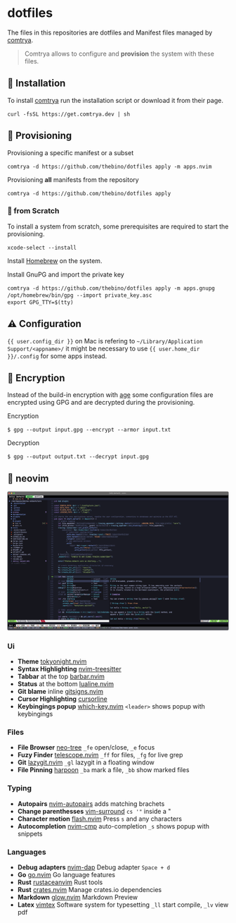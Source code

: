# dotfiles

The files in this repositories are dotfiles and Manifest files managed by [comtrya](https://github.com/comtrya/comtrya).

> Comtrya allows to configure and **provision** the system with these files.


## 🔧 Installation
To install [comtrya](https://www.comtrya.dev/getting-started/installation) run the installation script or download it from their page.
```shell
curl -fsSL https://get.comtrya.dev | sh
```



## 🌱 Provisioning
Provisioning a specific manifest or a subset
```shell
comtrya -d https://github.com/thebino/dotfiles apply -m apps.nvim
```

Provisioning **all** manifests from the repository
```shell
comtrya -d https://github.com/thebino/dotfiles apply
```

### 🍏 from Scratch

To install a system from scratch, some prerequisites are required to start the provisioning.
```shell
xcode-select --install
```
Install [Homebrew](https://brew.sh/) on the system.

Install GnuPG and import the private key
```shell
comtrya -d https://github.com/thebino/dotfiles apply -m apps.gnupg
/opt/homebrew/bin/gpg --import private_key.asc
export GPG_TTY=$(tty)
```


## ⚠️ Configuration
 `{{ user.config_dir }}` on Mac is refering to `~/Library/Application Support/<appname>/` it might be necessary to use `{{ user.home_dir }}/.config` for some apps instead.



## 🔐 Encryption
Instead of the build-in encryption with [age](https://crates.io/crates/age) some configuration files are encrypted using GPG and are decrypted during the provisioning.

Encryption
```shell
$ gpg --output input.gpg --encrypt --armor input.txt
```

Decryption
```shell
$ gpg --output output.txt --decrypt input.gpg
```



## 📝 neovim

![nvim screen](docs/editor_nvim.png)

### Ui
 - **Theme** [tokyonight.nvim](https://github.com/folke/tokyonight.nvim)
 - **Syntax Highlighting** [nvim-treesitter](https://github.com/nvim-treesitter/nvim-treesitter)
 - **Tabbar** at the top [barbar.nvim](https://github.com/nanozuki/tabby.nvim/) 
 - **Status** at the bottom [lualine.nvim](https://github.com/nvim-lualine/lualine.nvim)
 - **Git blame** inline [gitsigns.nvim](https://github.com/lewis6991/gitsigns.nvim)
 - **Cursor Highlighting** [cursorline](https://github.com/yamatsum/nvim-cursorline)
 - **Keybingings popup** [which-key.nvim](https://github.com/folke/which-key.nvim) `<leader>` shows popup with keybingings


### Files
 - **File Browser** [neo-tree](https://github.com/nvim-neo-tree/neo-tree.nvim) `_fe` open/close, `_e` focus
 - **Fuzy Finder** [telescope.nvim](https://github.com/nvim-telescope/telescope.nvim) `_ff` for files, `_fg` for live grep
 - **Git** [lazygit.nvim](https://github.com/kdheepak/lazygit.nvim) `_gl` lazygit in a floating window
 - **File Pinning** [harpoon](https://github.com/ThePrimeagen/harpoon/tree/harpoon2) `_ba` mark a file, `_bb` show marked files

### Typing
 - **Autopairs** [nvim-autopairs](https://github.com/windwp/nvim-autopairs) adds matching brachets
 - **Change parenthesses** [vim-surround](https://github.com/tpope/vim-surround) `cs '"` inside a \"
 - **Character motion** [flash.nvim](https://github.com/folke/flash.nvim) Press `s` and any characters
 - **Autocompletion** [nvim-cmp](https://github.com/hrsh7th/nvim-cmp) auto-completion `_s` shows popup with snippets


### Languages
 - **Debug adapters** [nvim-dap](https://github.com/mfussenegger/nvim-dap) Debug adapter `Space + d`
 - **Go** [go.nvim](https://github.com/ray-x/go.nvim) Go language features
 - **Rust** [rustaceanvim](https://github.com/mrcjkb/rustaceanvim) Rust tools
 - **Rust** [crates.nvim](https://github.com/Saecki/crates.nvim) Manage crates.io dependencies
 - **Markdown** [glow.nvim](https://github.com/ellisonleao/glow.nvim) Markdown Preview
 - **Latex** [vimtex](https://github.com/lervag/vimtex) Software system for typesetting `_ll` start compile, `_lv` view pdf 

